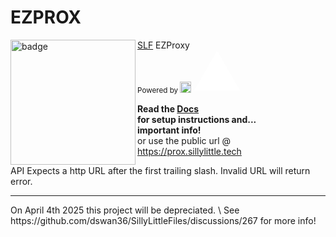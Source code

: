 # EZPROX
<img align="left" src="" height="200" width="200" alt="badge"/>

[SLF](https://github.com/dswan36/SillyLittleFiles) EZProxy\
<sub>Powered by [<img width=18 src="https://vercel.com/favicon.ico"></img>](https://vercel.app)</sub>
<svg aria-label="Vercel logomark" height="64" role="img" style="width: auto; overflow: visible;" viewBox="0 0 74 64"><path d="M37.5896 0.25L74.5396 64.25H0.639648L37.5896 0.25Z" fill="white"></path></svg>

**Read the [Docs](https://docs.sillylittle.tech/setup/ezprox)\
for setup instructions and...\
important info!**\
or use the public url @ https://prox.sillylittle.tech

API Expects a http URL after the first trailing slash.
Invalid URL will return error.
<br />
<hr>
On April 4th 2025 this project will be depreciated. \
See https://github.com/dswan36/SillyLittleFiles/discussions/267 for more info!
